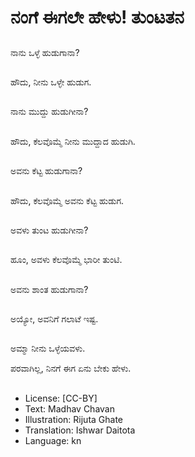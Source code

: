 # ನಂಗೆ ಈಗಲೇ ಹೇಳು! ತುಂಟತನ

##
ನಾನು ಒಳ್ಳೆ ಹುಡುಗಾನಾ?

##
ಹೌದು, ನೀನು ಒಳ್ಳೇ ಹುಡುಗ.

##
ನಾನು ಮುದ್ದು ಹುಡುಗೀನಾ?

##
ಹೌದು, ಕೆಲವೊಮ್ಮೆ ನೀನು ಮುದ್ದಾದ ಹುಡುಗಿ.

##
ಅವನು ಕೆಟ್ಟ ಹುಡುಗಾನಾ?

##
ಹೌದು, ಕೆಲವೊಮ್ಮೆ ಅವನು ಕೆಟ್ಟ ಹುಡುಗ.

##
ಅವಳು ತುಂಟ ಹುಡುಗೀನಾ?

##
ಹೂಂ, ಅವಳು ಕೆಲವೊಮ್ಮೆ ಭಾರೀ ತುಂಟಿ.

##
ಅವನು ಶಾಂತ ಹುಡುಗಾನಾ?

##
ಅಯ್ಯೋ, ಅವನಿಗೆ ಗಲಾಟೆ ಇಷ್ಟ.

##
ಅಮ್ಮಾ ನೀನು ಒಳ್ಳೆಯವಳು. 

ಪರವಾಗಿಲ್ಲ, ನಿನಗೆ ಈಗ ಏನು ಬೇಕು ಹೇಳು.

##
* License: [CC-BY]
* Text: Madhav Chavan
* Illustration: Rijuta Ghate
* Translation: Ishwar Daitota
* Language: kn
